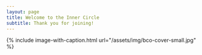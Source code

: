 ```yaml
---
layout: page
title: Welcome to the Inner Circle
subtitle: Thank you for joining!
---
```


{% include image-with-caption.html url="/assets/img/bco-cover-small.jpg"  %}

